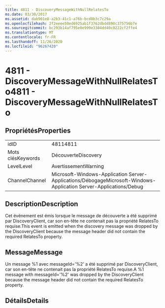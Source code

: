 ```yaml
---
title: 4811 - DiscoveryMessageWithNullRelatesTo
ms.date: 03/30/2017
ms.assetid: dab901e8-a2b3-41c1-a76b-bcd8b3c7c29a
ms.openlocfilehash: 2f2eeee50ed6925ab1f3762dbdd898c375756b7e
ms.sourcegitcommit: bc293b14af795e0e999e3304dd40c0222cf2ffe4
ms.translationtype: MT
ms.contentlocale: fr-FR
ms.lasthandoff: 11/26/2020
ms.locfileid: "96267420"
---
```

# <a name="4811---discoverymessagewithnullrelatesto"></a><span data-ttu-id="15864-102">4811 - DiscoveryMessageWithNullRelatesTo</span><span class="sxs-lookup"><span data-stu-id="15864-102">4811 - DiscoveryMessageWithNullRelatesTo</span></span>

## <a name="properties"></a><span data-ttu-id="15864-103">Propriétés</span><span class="sxs-lookup"><span data-stu-id="15864-103">Properties</span></span>  
  
|||  
|-|-|  
|<span data-ttu-id="15864-104">id</span><span class="sxs-lookup"><span data-stu-id="15864-104">ID</span></span>|<span data-ttu-id="15864-105">4811</span><span class="sxs-lookup"><span data-stu-id="15864-105">4811</span></span>|  
|<span data-ttu-id="15864-106">Mots clés</span><span class="sxs-lookup"><span data-stu-id="15864-106">Keywords</span></span>|<span data-ttu-id="15864-107">Découverte</span><span class="sxs-lookup"><span data-stu-id="15864-107">Discovery</span></span>|  
|<span data-ttu-id="15864-108">Level</span><span class="sxs-lookup"><span data-stu-id="15864-108">Level</span></span>|<span data-ttu-id="15864-109">Avertissement</span><span class="sxs-lookup"><span data-stu-id="15864-109">Warning</span></span>|  
|<span data-ttu-id="15864-110">Channel</span><span class="sxs-lookup"><span data-stu-id="15864-110">Channel</span></span>|<span data-ttu-id="15864-111">Microsoft-Windows-Application Server-Applications/Débogage</span><span class="sxs-lookup"><span data-stu-id="15864-111">Microsoft-Windows-Application Server-Applications/Debug</span></span>|  
  
## <a name="description"></a><span data-ttu-id="15864-112">Description</span><span class="sxs-lookup"><span data-stu-id="15864-112">Description</span></span>  

 <span data-ttu-id="15864-113">Cet événement est émis lorsque le message de découverte a été supprimé par DiscoveryClient, car son en-tête ne contenait pas la propriété RelatesTo requise.</span><span class="sxs-lookup"><span data-stu-id="15864-113">This event is emitted when the discovery message was dropped by the DiscoveryClient because the message header did not contain the required RelatesTo property.</span></span>  
  
## <a name="message"></a><span data-ttu-id="15864-114">Message</span><span class="sxs-lookup"><span data-stu-id="15864-114">Message</span></span>  

 <span data-ttu-id="15864-115">Un message %1 avec messageId='%2' a été supprimé par DiscoveryClient, car son en-tête ne contenait pas la propriété RelatesTo requise.</span><span class="sxs-lookup"><span data-stu-id="15864-115">A %1 message with messageId='%2' was dropped by the DiscoveryClient because the message header did not contain the required RelatesTo property.</span></span>  
  
## <a name="details"></a><span data-ttu-id="15864-116">Détails</span><span class="sxs-lookup"><span data-stu-id="15864-116">Details</span></span>

